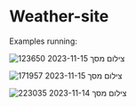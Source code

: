 # Weather-site

Examples running:

![צילום מסך 2023-11-15 123650](https://github.com/ChanyR/Weather-site/assets/132455159/b76ca9c6-c17e-4e93-87bc-3864b87703fe)

![צילום מסך 2023-11-15 171957](https://github.com/ChanyR/Weather-site/assets/132455159/b84c9c5c-8237-492f-ac83-5bd251dfcec4)

![צילום מסך 2023-11-14 223035](https://github.com/ChanyR/Weather-site/assets/132455159/e1fdf9ae-7fd5-4a34-b352-9634e00f3d75)
